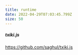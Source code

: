 ```yaml
---
title: runtime
date: 2022-04-29T07:03:45.799Z
size: 50
---
```

##### txiki.js

https://github.com/saghul/txiki.js
